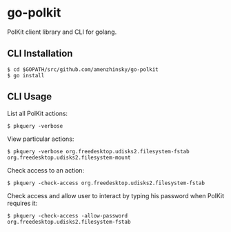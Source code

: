# go-polkit

PolKit client library and CLI for golang.

## CLI Installation
```
$ cd $GOPATH/src/github.com/amenzhinsky/go-polkit
$ go install 
```

## CLI Usage

List all PolKit actions:
```
$ pkquery -verbose
```

View particular actions:
```
$ pkquery -verbose org.freedesktop.udisks2.filesystem-fstab org.freedesktop.udisks2.filesystem-mount
```

Check access to an action:
```
$ pkquery -check-access org.freedesktop.udisks2.filesystem-fstab
```

Check access and allow user to interact by typing his password when PolKit requires it:
```
$ pkquery -check-access -allow-password org.freedesktop.udisks2.filesystem-fstab
```
